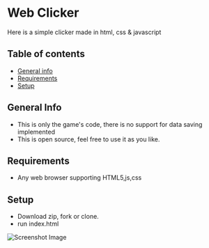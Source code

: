 # Web Clicker
Here is a simple clicker made in html, css &amp; javascript

## Table of contents
* [General info](#general-info)
* [Requirements](#requirements)
* [Setup](#setup)

## General Info
* This is only the game's code, there is no support for data saving implemented
* This is open source, feel free to use it as you like.

## Requirements
* Any web browser supporting HTML5,js,css

## Setup
* Download zip, fork or clone.
* run index.html


![Screenshot Image](https://github.com/MykleCode/web-clicker/blob/master/img/screenshot.png)
